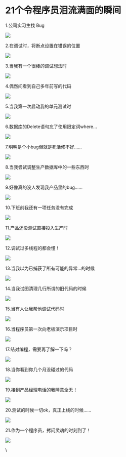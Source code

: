 # 21个令程序员泪流满面的瞬间

1.公司实习生找 Bug

![](../.gitbook/assets/it-joke-1.gif)

2.在调试时，将断点设置在错误的位置

![](../.gitbook/assets/it-joke-2.gif)

3.当我有一个很棒的调试想法时

![](../.gitbook/assets/it-joke-3.gif)

4.偶然间看到自己多年前写的代码

![](../.gitbook/assets/it-joke-4.gif)

5.当我第一次启动我的单元测试时

![](../.gitbook/assets/it-joke-5.gif)

6.数据库的Delete语句忘了使用限定词where...

![](../.gitbook/assets/it-joke-6.gif)

7.明明是个小bug但就是死活修不好......

![](../.gitbook/assets/it-joke-7.gif)

8.当我尝试调整生产数据库中的一些东西时

![](../.gitbook/assets/it-joke-8.gif)

9.好像真的没人发现我产品里的bug......

![](../.gitbook/assets/it-joke-9.gif)

10.下班前我还有一项任务没有完成

![](../.gitbook/assets/it-joke-10.gif)

11.产品还没测试直接投入生产时

![](../.gitbook/assets/it-joke-11.gif)

12.调试过多线程的都会懂！

![](../.gitbook/assets/it-joke-12.gif)

13.当我以为已捕获了所有可能的异常...的时候

![](../.gitbook/assets/it-joke-13.gif)

14.当我试图清理几行所谓的旧代码的时候

![](../.gitbook/assets/it-joke-14.gif)

15.当有人让我帮他调试代码时

![](../.gitbook/assets/it-joke-15.gif)

16.当程序员第一次向老板演示项目时

![](../.gitbook/assets/it-joke-16.gif)

17.结对编程，需要再了解一下吗？

![](../.gitbook/assets/it-joke-17.gif)

18.当你看到你几个月没碰过的代码

![](../.gitbook/assets/it-joke-18.gif)

19.接到产品经理电话的我睡意全无！

![](../.gitbook/assets/it-joke-19.gif)

20.测试的时候一切ok，真正上线的时候……

![](../.gitbook/assets/it-joke-20.gif)

21.作为一个程序员，拷问灵魂的时刻到了！

![](../.gitbook/assets/it-joke-21.gif)

\
